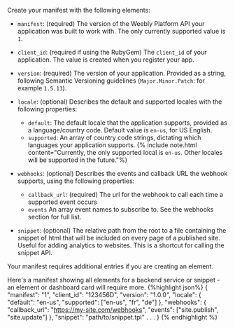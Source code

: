 Create your manifest with the following elements:

* `manifest`: (required)
   The version of the Weebly Platform API your application was built to work with.  The only currently supported value is `1`.

* `client_id`: (required if using the RubyGem) <!--todo: link-->
   The `client_id` of your application. The value is created when you register<!--todo: link--> your app.

* `version`: (required)
   The version of your application.  Provided as a string, following Semantic Versioning guidelines (`Major.Minor.Patch`: for example `1.5.13`).

* `locale`: (optional)
   Describes the default and supported locales with the following properties:
   * `default`: The default locale that the application supports, provided as a language/country code. Default value is `en-us`, for US English.
   * `supported`: An array of country code strings, dictating which languages your application supports.
      {% include note.html content="Currently, the only supported local is `en-us`. Other locales will be supported in the future."%}

* `webhooks`: (optional)
   Describes the events and callback URL the webhook supports, using the following properties:
   * `callback_url`: (required)
      The url for the webhook to call each time a supported event occurs
   * `events`
      An array event names to subscribe to. See the webhooks section for full list.

* `snippet`: (optional)
   The relative path from the root to a file containing the snippet of html that will be included on every page of a published site. Useful for adding analytics to websites. This is a shortcut for calling the snippet API.

​Your manifest requires additional entries if you are creating an element.<!--todo: add link-->

Here's a manifest showing all elements for a backend service or snippet - an element or dashboard card will require more.
{%highlight json%}
{
   "manifest": "1",
   "client_id": "123456D",
   "version": "1.0.0",
   "locale": {
      "default": "en-us",
      "supported": ["en-us", "fr", "de"]
   },
   "webhooks": {
      "callback_url": "https://my-site.com/webhooks",
      "events": ["site.publish", "site.update"]
   },
   "snippet": "path/to/snippet.tpl"
. . .
}
{% endhighlight %}